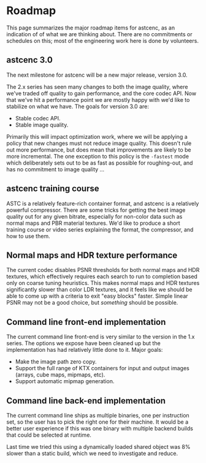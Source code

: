 # Roadmap

This page summarizes the major roadmap items for astcenc, as an indication of
of what we are thinking about. There are no commitments or schedules on this;
most of the engineering work here is done by volunteers.

## astcenc 3.0

The next milestone for astcenc will be a new major release, version 3.0.

The 2.x series has seen many changes to both the image quality, where we've
traded off quality to gain performance, and the core codec API. Now that we've
hit a performance point we are mostly happy with we'd like to stabilize on what
we have. The goals for version 3.0 are:

* Stable codec API.
* Stable image quality.

Primarily this will impact optimization work, where we will be applying a
policy that new changes must not reduce image quality. This doesn't rule out
more performance, but does mean that improvements are likely to be more
incremental. The one exception to this policy is the `-fastest` mode which
deliberately sets out to be as fast as possible for roughing-out, and has no
commitment to image quality ...

## astcenc training course

ASTC is a relatively feature-rich container format, and astcenc is a relatively
powerful compressor. There are some tricks for getting the best image quality
out for any given bitrate, especially for non-color data such as normal maps
and PBR material textures. We'd like to produce a short training course or
video series explaining the format, the compressor, and how to use them.

## Normal maps and HDR texture performance

The current codec disables PSNR thresholds for both normal maps and HDR
textures, which effectively requires each search to run to completion based
only on coarse tuning heuristics. This makes normal maps and HDR textures
significantly slower than color LDR textures, and it feels like we should be
able to come up with a criteria to exit "easy blocks" faster. Simple linear
PSNR may not be a good choice, but _something_ should be possible.

## Command line front-end implementation

The current command line front-end is very similar to the version in the 1.x
series. The options we expose have been cleaned up but the implementation has
had relatively little done to it. Major goals:

* Make the image path zero copy.
* Support the full range of KTX containers for input and output images (arrays,
  cube maps, mipmaps, etc).
* Support automatic mipmap generation.

## Command line back-end implementation

The current command line ships as multiple binaries, one per instruction set,
so the user has to pick the right one for their machine. It would be a better
user experience if this was one binary with multiple backend builds that could
be selected at runtime.

Last time we tried this using a dynamically loaded shared object was 8% slower
than a static build, which we need to investigate and reduce.
